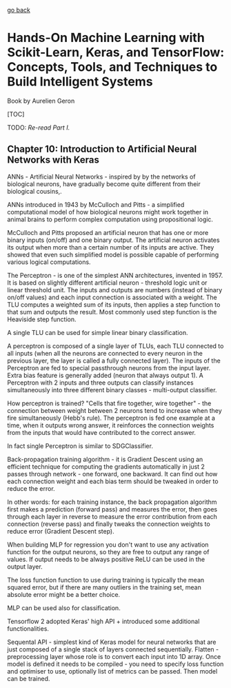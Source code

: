 [go back](https://github.com/pkardas/learning)

# Hands-On Machine Learning with Scikit-Learn, Keras, and TensorFlow: Concepts, Tools, and Techniques to Build Intelligent Systems
Book by Aurelien Geron

[TOC]

TODO: *Re-read Part I.*

## Chapter 10: Introduction to Artificial Neural Networks with Keras

ANNs - Artificial Neural Networks - inspired by by the networks of biological neurons, have gradually become quite different from their biological cousins,.

ANNs introduced in 1943 by McCulloch and Pitts - a simplified computational model of how biological neurons might work together in animal brains to perform complex computation using propositional logic.

McCulloch and Pitts proposed an artificial neuron that has one or more binary inputs (on/off) and one binary output. The artificial neuron activates its output when more than a certain number of its inputs are active. They showed that even such simplified model is possible capable of performing various logical computations.

The Perceptron - is one of the simplest ANN architectures, invented in 1957. It is based on slightly different artificial neuron - threshold logic unit or linear threshold unit. The inputs and outputs are numbers (instead of binary on/off values) and each input connection is associated with a weight. The TLU computes a weighted sum of its inputs, then applies a step function to that sum and outputs the result. Most commonly used step function is the Heaviside step function.

A single TLU can be used for simple linear binary classification.

A perceptron is composed of a single layer of TLUs, each TLU connected to all inputs (when all the neurons are connected to every neuron in the previous layer, the layer is called a fully connected layer). The inputs of the Perceptron are fed to special passthrough neurons from the input layer. Extra bias feature is generally added (neuron that always output 1). A Perceptron with 2 inputs and three outputs can classify instances simultaneously into three different binary classes - multi-output classifier. 

How perceptron is trained? "Cells that fire together, wire together" - the connection between weight between 2 neurons tend to increase when they fire simultaneously (Hebb's rule). The perceptron is fed one example at a time, when it outputs wrong answer, it reinforces the connection weights from the inputs that would have contributed to the correct answer.  

In fact single Perceptron is similar to SDGClassifier. 

Back-propagation training algorithm - it is Gradient Descent using an efficient technique for computing the gradients automatically in just 2 passes through network - one forward, one backward. It can find out how each connection weight and each bias term should be tweaked in order to reduce the error. 

In other words: for each training instance, the back propagation algorithm first makes a prediction (forward pass) and measures the error, then goes through each layer in reverse to measure the error contribution from each connection (reverse pass) and finally tweaks the connection weights to reduce error (Gradient Descent step).

When building MLP for regression you don't want to use any activation function for the output neurons, so they are free to output any range of values. If output needs to be always positive ReLU can be used in the output layer. 

The loss function function to use during training is typically the mean squared error, but if there are many outliers in the training set, mean absolute error might be a better choice. 

MLP can be used also for classification.

Tensorflow 2 adopted Keras' high API + introduced some additional functionalities.

Sequental API - simplest kind of Keras model for neural networks that are just composed of a single stack of layers connected sequentially. Flatten - preprocessing layer whose role is to convert each input into 1D array. Once model is defined it needs to be compiled - you need to specify loss function and optimiser to use, optionally list of metrics can be passed. Then model can be trained.  

